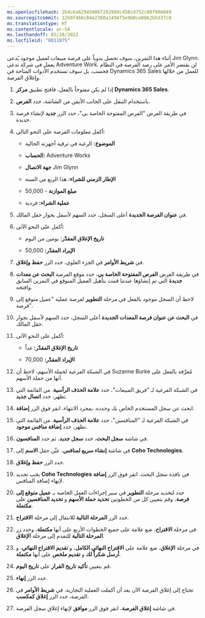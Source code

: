 ```yaml
---
ms.openlocfilehash: 2b4c6a62945006f202989c450cd752c80f906049
ms.sourcegitcommit: 1260f466c84e2360a1494f5e9b0ce0b62b5d37c8
ms.translationtype: HT
ms.contentlocale: ar-SA
ms.lasthandoff: 05/28/2022
ms.locfileid: "8811875"
---
```

أثناء هذا التمرين، سوف تحصل يدوياً على فرصة مبيعات لعميل موجود يُدعى Jim Glynn. يعمل في شركة تدعى Adventure Work. لن يقتصر الأمر على رصد الفرصة في النظام فحسب، بل سوف تستخدم الأدوات المتاحة في Dynamics 365 Sales للعمل من خلالها وإغلاق الفرصة. 

1. إذا لم يكن مفتوحاً بالفعل، فافتح تطبيق **مركز Dynamics 365 Sales**. 

2. باستخدام التنقل على الجانب الأيمن من الشاشة، حدد **الفرص**. 

3. في طريقة العرض "الفرص المفتوحة الخاصة بي"، حدد الزر **جديد** لإنشاء فرصة جديدة.

4. أكمل معلومات الفرصة على النحو التالي:

    - **الموضوع:** الرغبة في ترقية أجهزته الحالية

    - **الحساب:** Adventure Works

    - **جهة الاتصال** Jim Glynn

    - **الإطار الزمني للشراء:** هذا الربع من السنة

    - **مبلغ الموازنة** - ‏50,000

    - **عملية الشراء:** فردية

5. في **عنوان الفرصة الجديدة** أعلى السجل، حدد السهم لأسفل بجوار حقل المالك. 

6. أكمل على النحو الآتي:

    - **تاريخ الإغلاق المقدّر**: يومين من اليوم

    - **الإيراد المقدّر:** ‏50,000

7. في **شريط الأوامر** في الجزء العلوي، حدد الزر **حفظ وإغلاق**. 

8. في طريقة العرض **الفرص المفتوحة الخاصة بي**، حدد موقع الفرصة **البحث عن معدات جديدة** التي تم إنشاؤها عندما قمت بتأهيل العميل المتوقع في التمرين السابق وافتحه. 

9. لاحظ أن السجل موجود بالفعل في مرحلة **التطوير** لفرصة عملية "عميل متوقع إلى فرصة". 

10. في **البحث عن عنوان فرصة المعدات الجديدة** أعلى السجل، حدد السهم لأسفل بجوار حقل المالك. 

11. أكمل على النحو الآتي:

    - **‏‫تاريخ الإغلاق المقدّر:‬** غداً

    - **الإيراد المقدّر:** ‏70,000

12. في الشبكة الفرعية لحملة الأسهم، لاحظ أن Suzanne Burke مُعرَّفة بالفعل على أنها من حملة الأسهم. 

13. في الشبكة الفرعية لـ "فريق المبيعات"، حدد **علامة الحذف الرأسية**. من القائمة التي تظهر، حدد **اتصال جديد**. 

14. ابحث عن سجل المستخدم الخاص بك وحدده. بمجرد الانتهاء، انقر فوق الزر **إضافة**. 

15. في الشبكة الفرعية لـ "المنافسين"، حدد **علامة الحذف الرأسية**. من القائمة التي تظهر، حدد **إضافة منافس موجود**. 

16. في شاشة **سجل البحث**، حدد **سجل جديد**، ثم حدد **المنافسون**.

17. في شاشة **إنشاء سريع لمنافس**، عيِّن حقل **الاسم** إلى **Coho Technologies**.

18. حدد الزر **حفظ وإغلاق**.

19. يجب تحديد **Coho Technologies** في نافذة سجل البحث. انقر فوق الزر **إضافة** لإنهاء إضافة المنافس. 

20. حدد لتحديد مرحلة **التطوير** في سير إجراءات العمل الخاصة بـ **عميل متوقع إلى فرصة**، وقم بتعيين كل من الخطوتين **تحديد حملة الأسهم** و **تحديد المنافسين** على **مكتملة**. 

21. حدد الزر **المرحلة التالية** للانتقال إلى مرحلة **الاقتراح**.

22. في مرحلة **الاقتراح**، ضع علامة على جميع الخطوات الأربع على أنها **مكتملة**، وحدد زر **المرحلة التالية** للتقدم إلى مرحلة **الإغلاق**. 

23. في مرحلة **الإغلاق**، ضع علامة على **الاقتراح النهائي الكامل**، و **تقديم الاقتراح النهائي**، و **أرسل شكراً لك** و **تقديم ملخص** على أنها **مكتملة**. 

24. قم بتعيين **تأكيد تاريخ القرار** على **تاريخ اليوم**. 

25. حدد الزر **إنهاء**. 

26. تحتاج إلى إغلاق الفرصة الآن بعد أن أكملت العملية التجارية. في **شريط الأوامر** في الفرصة، حدد الزر **إغلاق كمكسب**. 

27. في شاشة **إغلاق الفرصة**، انقر فوق الزر **موافق** لإنهاء إغلاق سجل الفرصة. 